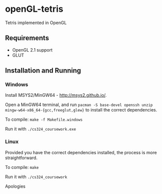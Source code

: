 # openGL-tetris
Tetris implemented in OpenGL 

## Requirements
- OpenGL 2.1 support
- GLUT

## Installation and Running

### Windows
Install MSYS2/MinGW64 - http://msys2.github.io/.

Open a MinGW64 terminal, and run `pacman -S base-devel openssh unzip mingw-w64-x86_64-{gcc,freeglut,glew}` to install the correct dependencies.

To compile: `make -f Makefile.windows`

Run it with `./cs324_coursework.exe`

### Linux
Provided you have the correct dependencies installed, the process is more straightforward.

To compile: `make`

Run it with `./cs324_coursework`



Apologies
